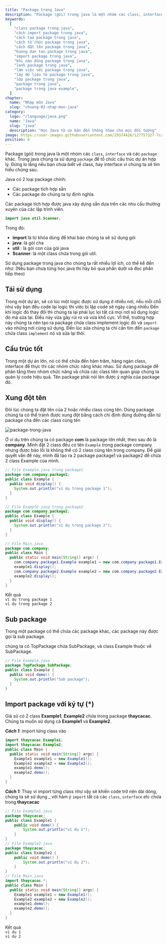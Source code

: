 ```yaml
---
title: "Package trong Java"
description: "Package (gói) trong java là một nhóm các class, interface và các package khác. Trong java chúng ta sử dụng package để tổ chức cấu trúc dự án hợp lý"
keywords:
  [
    "class package trong java",
    "cách import package trong java",
    "cách tạo package trong java",
    "cách tổ chức package trong java",
    "cách đặt tên package trong java",
    "huong dan tao package trong java",
    "import package trong java",
    "khi nào dùng package trong java",
    "lenh package trong java",
    "làm việc với package trong java",
    "lấy dữ liệu từ package trong java",
    "lớp package trong java",
    "package trong java",
    "package trong java example",
  ]
chapter:
  name: "Nhập môn Java"
  slug: "chuong-02-nhap-mon-java"
category:
  logo: "/language/java.png"
  name: "Java"
  slug: "java"
  description: "Học Java từ cơ bản đến thông thạo cho mọi đối tượng"
image: https://user-images.githubusercontent.com/29374426/127757327-7ca27569-a1d9-4345-a313-3785ef68174c.png
position: 6
---
```


Package (gói) trong java là một nhóm các `class`, `interface` và các `package` khác. Trong java chúng ta sử dụng `package` để tổ chức cấu trúc dự án hợp lý. Đừng lo lắng nếu bạn chưa biết về class, hay interface vì chúng ta sẽ tìm hiểu chúng sau.

Java có 2 loại package chính:

- Các package tích hợp sẵn
- Các package do chúng ta tự định nghĩa.

Các package tích hợp được java xây dựng sẵn dựa trên các nhu cầu thường xuyên của các lập trình viên.

<div class="example"></div>

```java
import java.util.Scanner;
```

Trong đó:

- **import** là từ khóa dùng để khai báo chúng ta sẽ sử dụng gói
- **java**: là gói cha
- **util** : là gói con của gói java
- **Scanner**: là một class chứa trong gói util.

Sử dụng package trong java cho chúng ta rất nhiều lợi ích, có thể kể đến như: (Nếu bạn chưa từng học java thì hãy bỏ qua phần dưới và đọc phần tiếp theo)

## Tái sử dụng

Trong một dự án, sẽ có lúc một logic được sử dụng ở nhiều nơi, nếu mỗi chỗ như vậy bạn đều code lại logic thì việc bị lặp code sẽ ngày càng nhiều Đến khi logic đó thay đổi thì chúng ta lại phải lục lọi tất cả mọi nơi sử dụng logic đó mà sửa lại. Điều này vừa gây rủi ro và vừa khổ cực. VÌ thế, trường hợp này chúng ta nên tạo ra package chứa class implement logic đó và `import` vào những nơi cùng sử dụng. Đến lúc sửa chúng ta chỉ cần tìm đến `package` chứa class `implement` nó và sửa lại thôi.

## Cấu trúc tốt

Trong một dự án lớn, nó có thể chứa đến hàm trăm, hàng ngàn class, interface để thực thi các nhóm chức năng khác nhau. Sử dụng package để phân tầng theo nhóm chức năng và chứa các class liên quan giúp chúng ta quản lý code hiệu quả. Tên package phải nói lên được ý nghĩa của package đó.

## Xung đột tên

Đôi lúc chúng ta đặt tên của 2 hoặc nhiều class cùng tên. Dùng package chúng ta có thể tránh được xung đột bằng cách chỉ định đúng đường dẫn từ package cha đến các class cùng tên

![package-trong-java](https://user-images.githubusercontent.com/29374426/127757327-7ca27569-a1d9-4345-a313-3785ef68174c.png)

Ở ví dụ trên chúng ta có package **com** là package lớn nhất, theo sau đó là **company**. Mình đặt 2 class đều có tên `Example` trong package company nhưng được báo lỗi là không thể có 2 class cùng tên trong company. Để giải quyết vấn đề này, mình đã tạo ra 2 package package1 và package2 để chứa 2 class Example của mình.

<div class="example"></div>

```java
// File Example.java trong package1
package com.company.package1;
public class Example {
  public void display() {
    System.out.println("ví dụ trong package 1");
  }
}
```

```java
// File Example.java trong package2
package com.company.package2;
public class Example {
  public void display() {
    System.out.println("ví dụ trong package 2");
  }
}
```

```java
// File Main.java
package com.company;
public class Main {
  public static void main(String[] args) {
    com.company.package1.Example example1 = new com.company.package1.Example();
    example1.display();
    com.company.package2.Example example2 = new com.company.package2.Example();
    example2.display();
  }
}
```

<div class="window">
  <div class="window-header">
    <div class="action-buttons"></div>
    <span class="title-popup">Kết quả</span>
  </div>
  <div class="window-body">
    <code>ví dụ trong package 1</code><br/>
    <code>ví dụ trong package 2</code>
  </div>
</div>

## Sub package

Trong một package có thể chứa các package khác, các package này được gọi là sub package.

<div class="example">chúng ta có TopPackage chứa SubPackage, và class Example thuộc về SubPackage.</div>

```java
// File Example.java
package TopPackage.SubPackage;
public class Example {
  public void demo() {
    System.out.println("Sub package");
  }
}
```

## Import package với ký tự (\*)

Giả sử có 2 class **Example1**, **Example2** chứa trong package **thaycacac**. Chúng ta muốn sử dụng cả **Example1** và **Example2**.

**_Cách 1_**: import từng class vào

<div class="example"></div>

```java
import thaycacac.Example1;
import thaycacac.Example2;
public class Main {
  public static void main(String[] args) {
    Example1 example1 = new Example1();
    Example2 example2 = new Example2();
    example1.demo();
    example2.demo();
  }
}
```

**_Cách 1_**: Thay vì import từng class như vậy sẽ khiến code trở nên dài dòng, chúng ta sẽ sử dụng \_ với hàm ý `import` tất cả các `class`, `interface` etc chứa trong **thaycacac**

<div class="example"></div>

```java
// File Example1.java
package thaycacac;
public class Example1 {
    public void demo() {
        System.out.println("ví dụ 1");
    }
}
// File Example2.java
package thaycacac;
public class Example2 {
    public void demo() {
        System.out.println("ví dụ 2");
    }
}
// File Main.java
import thaycacac.*;
public class Main {
  public static void main(String[] args) {
    Example1 example1 = new Example1();
    Example2 example2 = new Example2();
    example1.demo();
    example2.demo();
  }
}
```

<div class="window">
  <div class="window-header">
    <div class="action-buttons"></div>
    <span class="title-popup">Kết quả</span>
  </div>
  <div class="window-body">
    <code>ví dụ 1</code><br/>
    <code>ví dụ 2</code>
  </div>
</div>

